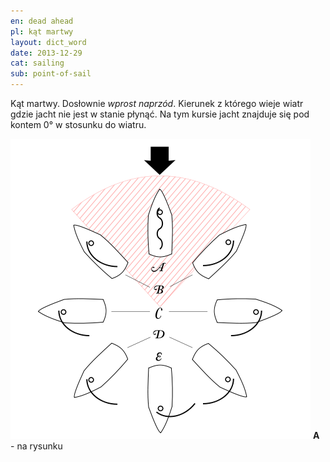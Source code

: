 ```yaml
---
en: dead ahead
pl: kąt martwy
layout: dict_word
date: 2013-12-29
cat: sailing
sub: point-of-sail
---
```


Kąt martwy. Dosłownie *wprost naprzód*.
Kierunek z którego wieje wiatr gdzie jacht nie jest w stanie płynąć.
Na tym kursie jacht znajduje się pod kontem 0° w stosunku do wiatru.

![point of sail](/img/dict/points_of_sail.png)
**A** - na rysunku

